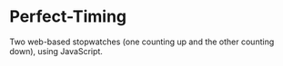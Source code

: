 # Perfect-Timing
Two web-based stopwatches (one counting up and the other counting down), using JavaScript.
